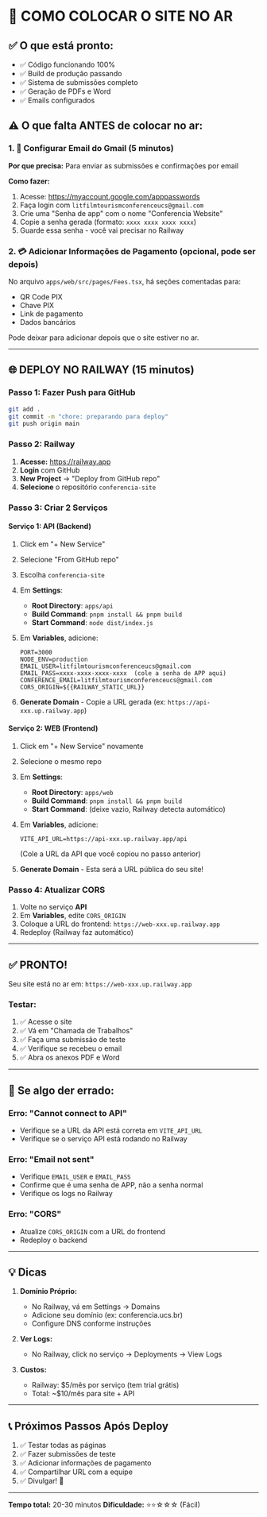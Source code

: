 # 🚀 COMO COLOCAR O SITE NO AR

## ✅ O que está pronto:

- ✅ Código funcionando 100%
- ✅ Build de produção passando
- ✅ Sistema de submissões completo
- ✅ Geração de PDFs e Word
- ✅ Emails configurados

## ⚠️ O que falta ANTES de colocar no ar:

### 1. 📧 Configurar Email do Gmail (5 minutos)

**Por que precisa:** Para enviar as submissões e confirmações por email

**Como fazer:**

1. Acesse: https://myaccount.google.com/apppasswords
2. Faça login com `litfilmtourismconferenceucs@gmail.com`
3. Crie uma "Senha de app" com o nome "Conferencia Website"
4. Copie a senha gerada (formato: `xxxx xxxx xxxx xxxx`)
5. Guarde essa senha - você vai precisar no Railway

### 2. 💳 Adicionar Informações de Pagamento (opcional, pode ser depois)

No arquivo `apps/web/src/pages/Fees.tsx`, há seções comentadas para:

- QR Code PIX
- Chave PIX
- Link de pagamento
- Dados bancários

Pode deixar para adicionar depois que o site estiver no ar.

---

## 🌐 DEPLOY NO RAILWAY (15 minutos)

### Passo 1: Fazer Push para GitHub

```bash
git add .
git commit -m "chore: preparando para deploy"
git push origin main
```

### Passo 2: Railway

1. **Acesse:** https://railway.app
2. **Login** com GitHub
3. **New Project** → "Deploy from GitHub repo"
4. **Selecione** o repositório `conferencia-site`

### Passo 3: Criar 2 Serviços

#### Serviço 1: API (Backend)

1. Click em "+ New Service"
2. Selecione "From GitHub repo"
3. Escolha `conferencia-site`
4. Em **Settings**:
   - **Root Directory**: `apps/api`
   - **Build Command**: `pnpm install && pnpm build`
   - **Start Command**: `node dist/index.js`

5. Em **Variables**, adicione:

   ```
   PORT=3000
   NODE_ENV=production
   EMAIL_USER=litfilmtourismconferenceucs@gmail.com
   EMAIL_PASS=xxxx-xxxx-xxxx-xxxx  (cole a senha de APP aqui)
   CONFERENCE_EMAIL=litfilmtourismconferenceucs@gmail.com
   CORS_ORIGIN=${{RAILWAY_STATIC_URL}}
   ```

6. **Generate Domain** - Copie a URL gerada (ex: `https://api-xxx.up.railway.app`)

#### Serviço 2: WEB (Frontend)

1. Click em "+ New Service" novamente
2. Selecione o mesmo repo
3. Em **Settings**:
   - **Root Directory**: `apps/web`
   - **Build Command**: `pnpm install && pnpm build`
   - **Start Command**: (deixe vazio, Railway detecta automático)

4. Em **Variables**, adicione:

   ```
   VITE_API_URL=https://api-xxx.up.railway.app/api
   ```

   (Cole a URL da API que você copiou no passo anterior)

5. **Generate Domain** - Esta será a URL pública do seu site!

### Passo 4: Atualizar CORS

1. Volte no serviço **API**
2. Em **Variables**, edite `CORS_ORIGIN`
3. Coloque a URL do frontend: `https://web-xxx.up.railway.app`
4. Redeploy (Railway faz automático)

---

## ✅ PRONTO!

Seu site está no ar em: `https://web-xxx.up.railway.app`

### Testar:

1. ✅ Acesse o site
2. ✅ Vá em "Chamada de Trabalhos"
3. ✅ Faça uma submissão de teste
4. ✅ Verifique se recebeu o email
5. ✅ Abra os anexos PDF e Word

---

## 🔧 Se algo der errado:

### Erro: "Cannot connect to API"

- Verifique se a URL da API está correta em `VITE_API_URL`
- Verifique se o serviço API está rodando no Railway

### Erro: "Email not sent"

- Verifique `EMAIL_USER` e `EMAIL_PASS`
- Confirme que é uma senha de APP, não a senha normal
- Verifique os logs no Railway

### Erro: "CORS"

- Atualize `CORS_ORIGIN` com a URL do frontend
- Redeploy o backend

---

## 💡 Dicas

1. **Domínio Próprio:**
   - No Railway, vá em Settings → Domains
   - Adicione seu domínio (ex: conferencia.ucs.br)
   - Configure DNS conforme instruções

2. **Ver Logs:**
   - No Railway, click no serviço → Deployments → View Logs

3. **Custos:**
   - Railway: $5/mês por serviço (tem trial grátis)
   - Total: ~$10/mês para site + API

---

## 📞 Próximos Passos Após Deploy

1. ✅ Testar todas as páginas
2. ✅ Fazer submissões de teste
3. ✅ Adicionar informações de pagamento
4. ✅ Compartilhar URL com a equipe
5. ✅ Divulgar! 🎉

---

**Tempo total:** 20-30 minutos
**Dificuldade:** ⭐⭐☆☆☆ (Fácil)
